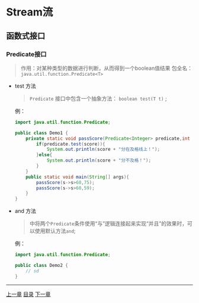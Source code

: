 # Stream流

## 函数式接口

### Predicate接口

> 作用：对某种类型的数据进行判断，从而得到一个boolean值结果
> 包全名：`java.util.function.Predicate<T>`

+ test 方法
    > `Predicate` 接口中包含一个抽象方法： `boolean test(T t)` ;

    例：

    ```JAVA
    import java.util.function.Predicate;

    public class Demo1 {
        private static void passScore(Predicate<Integer> predicate,int score){
            if(predicate.test(score)){
                System.out.println(score + "分在及格线上！");
            }else{
                System.out.println(score + "分不及格！");
            }
        }
        public static void main(String[] args){
            passScore(s->s>60,75);
            passScore(s->s>60,59);
        }
    }
    ```

+ and 方法
    > 中将两个`Predicate`条件使用“与”逻辑连接起来实现“并且”的效果时，可以使用默认方法`and`;

    例：

    ```JAVA
    import java.util.function.Predicate;

    public class Demo2 {
        // sd
    }

    ```

---
[上一章](Day23.md) [目录](SUMMARY.md) [下一章](Day25.md)